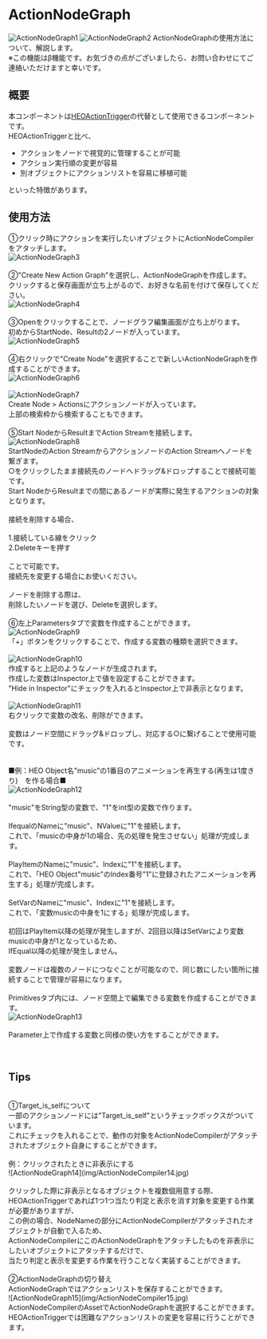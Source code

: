 
# ActionNodeGraph
![ActionNodeGraph1](img/ActionNodeCompiler.jpg)
![ActionNodeGraph2](img/ActionNodeCompiler2.jpg)
ActionNodeGraphの使用方法について、解説します。<br>
※この機能はβ機能です。お気づきの点がございましたら、お問い合わせにてご連絡いただけますと幸いです。

## 概要

本コンポーネントは[HEOActionTrigger](HEOActionTrigger.md)の代替として使用できるコンポーネントです。<br>
HEOActionTriggerと比べ、

- アクションをノードで視覚的に管理することが可能
- アクション実行順の変更が容易
- 別オブジェクトにアクションリストを容易に移植可能

といった特徴があります。

## 使用方法

①クリック時にアクションを実行したいオブジェクトにActionNodeCompilerをアタッチします。<br>
![ActionNodeGraph3](img/ActionNodeCompiler3.jpg)<br>
<br>
②"Create New Action Graph"を選択し、ActionNodeGraphを作成します。<br>
クリックすると保存画面が立ち上がるので、お好きな名前を付けて保存してください。<br>
![ActionNodeGraph4](img/ActionNodeCompiler4.jpg)<br>
<br>
③Openをクリックすることで、ノードグラフ編集画面が立ち上がります。<br>
初めからStartNode、Resultの2ノードが入っています。<br>
![ActionNodeGraph5](img/ActionNodeCompiler5.jpg)<br>
<br>
④右クリックで"Create Node"を選択することで新しいActionNodeGraphを作成することができます。<br>
![ActionNodeGraph6](img/ActionNodeCompiler6.jpg)<br>
<br>
![ActionNodeGraph7](img/ActionNodeCompiler7.jpg)<br>
Create Node > Actionsにアクションノードが入っています。<br>
上部の検索枠から検索することもできます。<br>
<br>
⑤Start NodeからResultまでAction Streamを接続します。<br>
![ActionNodeGraph8](img/ActionNodeCompiler8.jpg)<br>
StartNodeのAction StreamからアクションノードのAction Streamへノードを繋ぎます。<br>
○をクリックしたまま接続先のノードへドラッグ&ドロップすることで接続可能です。<br>
Start NodeからResultまでの間にあるノードが実際に発生するアクションの対象となります。<br>
<br>
接続を削除する場合、<br>
<br>
1.接続している線をクリック<br>
2.Deleteキーを押す<br>
<br>
ことで可能です。<br>
接続先を変更する場合にお使いください。<br>
<br>
ノードを削除する際は、<br>
削除したいノードを選び、Deleteを選択します。<br>
<br>
⑥左上Parametersタブで変数を作成することができます。<br>
![ActionNodeGraph9](img/ActionNodeCompiler9.jpg)<br>
「+」ボタンをクリックすることで、作成する変数の種類を選択できます。<br>
<br>
![ActionNodeGraph10](img/ActionNodeCompiler10.jpg)<br>
作成すると上記のようなノードが生成されます。<br>
作成した変数はInspector上で値を設定することができます。<br>
"Hide in Inspector"にチェックを入れるとInspector上で非表示となります。<br>
<br>
![ActionNodeGraph11](img/ActionNodeCompiler11.jpg)<br>
右クリックで変数の改名、削除ができます。<br>
<br>
変数はノード空間にドラッグ&ドロップし、対応する○に繋げることで使用可能です。<br>
<br>
<br>
■例：HEO Object名"music"の1番目のアニメーションを再生する(再生は1度きり)　を作る場合■<br>
![ActionNodeGraph12](img/ActionNodeCompiler12.jpg)<br>
<br>
"music"をString型の変数で、"1"をint型の変数で作ります。<br>
<br>
IfequalのNameに"music"、NValueに"1"を接続します。<br>
これで、「musicの中身が1の場合、先の処理を発生させない」処理が完成します。<br>
<br>
PlayItemのNameに"music"、Indexに"1"を接続します。<br>
これで、「HEO Object"music"のIndex番号"1"に登録されたアニメーションを再生する」処理が完成します。<br>
<br>
SetVarのNameに"music"、Indexに"1"を接続します。<br>
これで、「変数musicの中身を1にする」処理が完成します。<br>
<br>
初回はPlayItem以降の処理が発生しますが、2回目以降はSetVarにより変数musicの中身が1となっているため、<br>
IfEqual以降の処理が発生しません。<br>
<br>
変数ノードは複数のノードにつなぐことが可能なので、同じ数にしたい箇所に接続することで管理が容易になります。<br>
<br>
Primitivesタブ内には、ノード空間上で編集できる変数を作成することができます。<br>
![ActionNodeGraph13](img/ActionNodeCompiler13.jpg)<br>
<br>
Parameter上で作成する変数と同様の使い方をすることができます。<br>
<br>
<br>
## Tips
<br>
①Target_is_selfについて<br>
一部のアクションノードには"Target_is_self"というチェックボックスがついています。<br>
これにチェックを入れることで、動作の対象をActionNodeCompilerがアタッチされたオブジェクト自身にすることができます。<br>
<br>
例：クリックされたときに非表示にする<br>
![ActionNodeGraph14](img/ActionNodeCompiler14.jpg)<br>
<br>
クリックした際に非表示となるオブジェクトを複数個用意する際、<br>
HEOActionTriggerであれば1つ1つ当たり判定と表示を消す対象を変更する作業が必要がありますが、<br>
この例の場合、NodeNameの部分にActionNodeCompilerがアタッチされたオブジェクトが自動で入るため、<br>
ActionNodeCompilerにこのActionNodeGraphをアタッチしたものを非表示にしたいオブジェクトにアタッチするだけで、<br>
当たり判定と表示を変更する作業を行うことなく実装することができます。<br>
<br>
②ActionNodeGraphの切り替え<br>
ActionNodeGraphではアクションリストを保存することができます。<br>
![ActionNodeGraph15](img/ActionNodeCompiler15.jpg)<br>
ActionNodeCompilerのAssetでActionNodeGraphを選択することができます。<br>
HEOActionTriggerでは困難なアクションリストの変更を容易に行うことができます。<br>